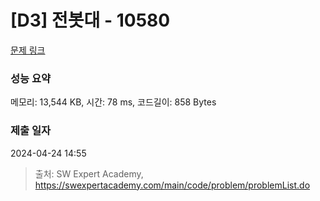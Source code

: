 # [D3] 전봇대 - 10580 

[문제 링크](https://swexpertacademy.com/main/code/problem/problemDetail.do?contestProbId=AXO8QBw6Qu4DFAXS) 

### 성능 요약

메모리: 13,544 KB, 시간: 78 ms, 코드길이: 858 Bytes

### 제출 일자

2024-04-24 14:55



> 출처: SW Expert Academy, https://swexpertacademy.com/main/code/problem/problemList.do